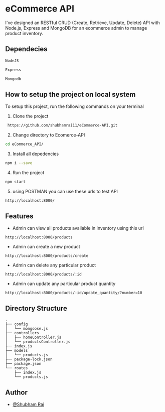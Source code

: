 
# eCommerce API

I've designed an RESTful CRUD (Create, Retrieve, Update, Delete) API with Node.js, Express and MongoDB for an ecommerce admin to manage product inventory.

## Dependecies

```bash
NodeJS
```

```bash
Express
```

```bash
Mongodb
```
## How to setup the project on local system

To setup this project, run the following commands on your terminal

 1. Clone the project

```bash
 https://github.com/shubhamrai11/eCommerce-API.git
```

2. Change directory to Ecomerce-API 

```bash
cd eCommerce_API/
```

3. Install all depedencies

```bash
npm i --save
```

4. Run the project

```bash
npm start
```

5. using POSTMAN you can use these urls to test API

```bash
http://localhost:8000/
```





## Features

- Admin can view all products available in inventory using this url

```
http://localhost:8000/products
```
- Admin can create a new product

```
http://localhost:8000/products/create
```
- Admin can delete any particular product

```
http://localhost:8000/products/:id
```
- Admin can update any particular product quantity

```
http://localhost:8000/products/:id/update_quantity/?number=10
```


## Directory Structure

```
.
├── config
│   └── mongoose.js
├── controllers
│   ├── homeController.js
│   └── productsController.js
├── index.js
├── models
│   └── products.js
├── package-lock.json
├── package.json
└── routes
    ├── index.js
    └── products.js

```

## Author

- [@Shubham Rai](https://github.com/shubhamrai11/eCommerce-API.git)

